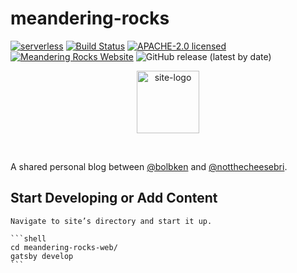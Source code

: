 
# meandering-rocks

[![serverless](http://public.serverless.com/badges/v3.svg)](http://www.serverless.com)
[![Build Status](https://codebuild.us-east-1.amazonaws.com/badges?uuid=eyJlbmNyeXB0ZWREYXRhIjoiY1VVam1XQjVNaktDVEpUU25PR1ViTGlXQmRCZXJGNCs4VGx4elpiNkRobDVpUC9ha2hpWmR5a054TWhBLzJzdWhEeHR3THlhWnVGandodDd6NlNwRUxnPSIsIml2UGFyYW1ldGVyU3BlYyI6Ik03cndyMlZCSHhocWQzOUoiLCJtYXRlcmlhbFNldFNlcmlhbCI6MX0%3D&branch=master)](https://console.aws.amazon.com/codesuite/codebuild/310674449483/projects/meandering-rocks-build-production/history?region=us-east-1)
[![APACHE-2.0 licensed](https://img.shields.io/github/license/bolbken/meandering-rocks)](https://raw.githubusercontent.com/bolbken/meandering-rocks/master/LICENSE)
[![Meandering Rocks Website](https://img.shields.io/website?down_color=lightgrey&down_message=offline&up_color=green&up_message=online&url=https%3A%2F%2Fmeandering.rocks)](https://meandering.rocks)
![GitHub release (latest by date)](https://img.shields.io/github/v/release/bolbken/meandering-rocks)


<p align="center">
  <a href="https://meandering.rocks">
    <img alt="site-logo" src="https://raw.githubusercontent.com/bolbken/meandering-rocks-web/master/content/assets/site-logo-0.svg" width="100" />
  </a>
</p>
<br/>

A shared personal blog between [@bolbken](https://github.com/bolbken) and [@notthecheesebri](https://github.com/notthecheesebri).

## Start Developing or Add Content

    Navigate to site’s directory and start it up.

    ```shell
    cd meandering-rocks-web/
    gatsby develop
    ```
